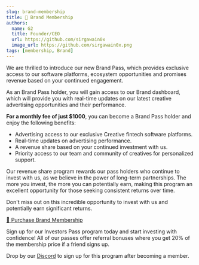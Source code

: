 ```yaml
---
slug: brand-membership
title: 🪪 Brand Membership
authors:
  name: G2
  title: Founder/CEO
  url: https://github.com/sirgawain0x
  image_url: https://github.com/sirgawain0x.png
tags: [membership, Brand]
---
```


We are thrilled to introduce our new Brand Pass, which provides exclusive access to our software platforms, ecosystem opportunities and promises revenue based on your continued engagement. 

As an Brand Pass holder, you will gain access to our Brand dashboard, which will provide you with real-time updates on our latest creative advertising opportunities and their performance.

<!--truncate-->

**For a monthly fee of just $1000**, you can become a Brand Pass holder and enjoy the following benefits:

* Advertising access to our exclusive Creative fintech software platforms.
* Real-time updates on advertising performance.
* A revenue share based on your continued investment with us.
* Priority access to our team and community of creatives for personalized support.

Our revenue share program rewards our pass holders who continue to invest with us, as we believe in the power of long-term partnerships. The more you invest, the more you can potentially earn, making this program an excellent opportunity for those seeking consistent returns over time.

Don't miss out on this incredible opportunity to invest with us and potentially earn significant returns. 

[🛒 Purchase Brand Membership](https://app.unlock-protocol.com/checkout?id=0c0b9948-f155-445e-9485-96b8d8b6bc6a)

Sign up for our Investors Pass program today and start investing with confidence! All of our passes offer referral bonuses where you get 20% of the membership price if a friend signs up. 

Drop by our [Discord](https://discord.gg/yAEFtFF7UB) to sign up for this program after becoming a member.